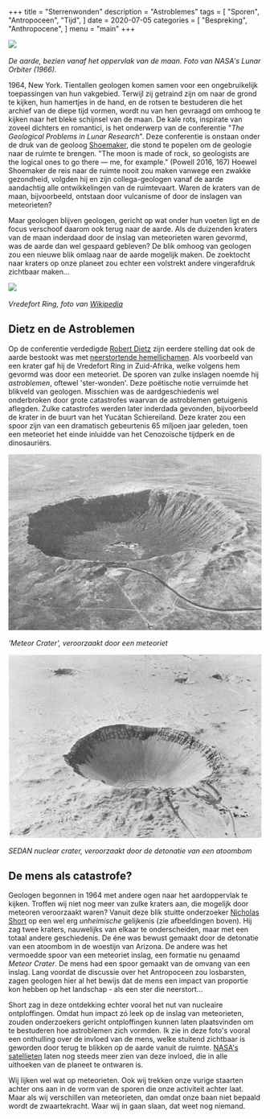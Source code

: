 +++
title = "Sterrenwonden"
description = "Astroblemes"
tags = [
    "Sporen",
    "Antropoceen",
    "Tijd",
]
date = 2020-07-05
categories = [
    "Bespreking",
    "Anthropocene",
]
menu = "main"
+++

![](https://github.com/Boreque/deklos/blob/master/static/images/nasa_1966_lunar_orbiter_probe.jpg?raw=true)

*De aarde, bezien vanaf het oppervlak van de maan. Foto van NASA's Lunar Orbiter (1966).*

<!--more-->

1964, New York. Tientallen geologen komen samen voor een ongebruikelijk toepassingen van hun vakgebied. Terwijl zij getraind zijn om naar de grond te kijken, hun hamertjes in de hand, en de rotsen te bestuderen die het archief van de diepe tijd vormen, wordt nu van hen gevraagd om omhoog te kijken naar het bleke schijnsel van de maan. De kale rots, inspirate van zoveel dichters en romantici, is het onderwerp van de conferentie "*The Geological Problems in Lunar Research*". Deze conferentie is onstaan onder de druk van de geoloog [Shoemaker](https://science.howstuffworks.com/eugene-shoemaker-buried-on-moon.htm), die stond te popelen om de geologie naar de ruimte te brengen. "The moon is made of rock, so geologists are the logical ones to go there — me, for example." (Powell 2016, 167) Hoewel Shoemaker de reis naar de ruimte nooit zou maken vanwege een zwakke gezondheid, volgden hij en zijn collega-geologen vanaf de aarde aandachtig alle ontwikkelingen van de ruimtevaart. Waren de kraters van de maan, bijvoorbeeld, ontstaan door vulcanisme of door de inslagen van meteorieten? 

Maar geologen blijven geologen, gericht op wat onder hun voeten ligt en de focus verschoof daarom ook terug naar de aarde. Als de duizenden kraters van de maan inderdaad door de inslag van meteorieten waren gevormd, was de aarde dan wel gespaard gebleven? De blik omhoog van geologen zou een nieuwe blik omlaag naar de aarde mogelijk maken. De zoektocht naar kraters op onze planeet zou echter een volstrekt andere vingerafdruk zichtbaar maken...

![](https://upload.wikimedia.org/wikipedia/commons/3/3c/Vredefort.jpg)

*Vredefort Ring, foto van [Wikipedia](https://upload.wikimedia.org/wikipedia/commons/3/3c/Vredefort.jpg)*

## Dietz en de Astroblemen

Op de conferentie verdedigde [Robert Dietz](https://nl.wikipedia.org/wiki/Robert_S._Dietz) zijn eerdere stelling dat ook de aarde bestookt was met [neerstortende hemellichamen](https://www.geosociety.org//documents/gsa/memorials/v29/dietz.pdf). Als voorbeeld van een krater gaf hij de Vredefort Ring in Zuid-Afrika, welke volgens hem gevormd was door een meteoriet. De sporen van zulke inslagen noemde hij *astroblemen*, oftewel 'ster-wonden'. Deze poëtische notie verruimde het blikveld van geologen. Misschien was de aardgeschiedenis wel onderbroken door grote catastrofes waarvan de astroblemen getuigenis aflegden. Zulke catastrofes werden later inderdada gevonden, bijvoorbeeld de krater in de buurt van het Yucátan Schiereiland. Deze krater zou een spoor zijn van een dramatisch gebeurtenis 65 miljoen jaar geleden, toen een meteoriet het einde inluidde van het Cenozoïsche tijdperk en de dinosauriërs.  

![](https://github.com/Boreque/deklos/blob/master/static/images/barringermeteorcrater.png?raw=true)

*'Meteor Crater', veroorzaakt door een meteoriet*

![](https://github.com/Boreque/deklos/blob/master/static/images/sedannuclearcrater.png?raw=true)

*SEDAN nuclear crater, veroorzaakt door de detonatie van een atoombom*

## De mens als catastrofe?

Geologen begonnen in 1964 met andere ogen naar het aardoppervlak te kijken. Troffen wij niet nog meer van zulke kraters aan, die mogelijk door meteoren veroorzaakt waren? Vanuit deze blik stuitte onderzoeker [Nicholas Short](https://nyaspubs.onlinelibrary.wiley.com/doi/10.1111/j.1749-6632.1965.tb20389.x) op een wel erg *unheimische* gelijkenis (zie afbeeldingen boven). Hij zag twee kraters, nauwelijks van elkaar te onderscheiden, maar met een totaal andere geschiedenis. De éne was bewust gemaakt door de detonatie van een atoombom in de woestijn van Arizona. De andere was het vermoedde spoor van een meteoriet inslag, een formatie nu genaamd *Meteor Crater*. De mens had een spoor gemaakt van de omvang van een inslag. Lang voordat de discussie over het Antropoceen zou losbarsten, zagen geologen hier al het bewijs dat de mens een impact van proportie kon hebben op het landschap - als een ster die neerstort...

Short zag in deze ontdekking echter vooral het nut van nucleaire ontploffingen. Omdat hun impact zó leek op de inslag van meteorieten, zouden onderzoekers gericht ontploffingen kunnen laten plaatsvinden om te bestuderen hoe astroblemen zich vormden. Ik zie in deze foto's vooral een onthulling over de invloed van de mens, welke stuitend zichtbaar is geworden door terug te blikken op de aarde vanuit de ruimte. [NASA's satellieten](https://www.nasa.gov/feature/goddard/2020/new-3d-view-of-methane-tracks-sources-and-movement-around-the-globe) laten nog steeds meer zien van deze invloed, die in alle uithoeken van de planeet te ontwaren is.

Wij lijken wel wat op meteorieten. Ook wij trekken onze vurige staarten achter ons aan in de vorm van de sporen die onze activiteit achter laat. Maar als wij verschillen van meteorieten, dan omdat onze baan niet bepaald wordt de zwaartekracht. Waar wij in gaan slaan, dat weet nog niemand. 
